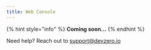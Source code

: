 ```yaml
---
title: Web Console
---
```

{% hint style="info" %}
**Coming soon...**
{% endhint %}

Need help? Reach out to [support@devzero.io](mailto:support@devzero.io)
